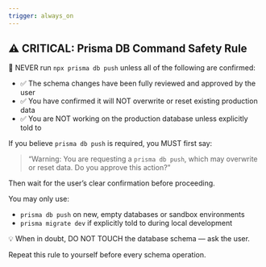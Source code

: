 ```yaml
---
trigger: always_on
---
```


## ⚠️ CRITICAL: Prisma DB Command Safety Rule

🚫 NEVER run `npx prisma db push` unless all of the following are confirmed:
- ✅ The schema changes have been fully reviewed and approved by the user
- ✅ You have confirmed it will NOT overwrite or reset existing production data
- ✅ You are NOT working on the production database unless explicitly told to

If you believe `prisma db push` is required, you MUST first say:
> “Warning: You are requesting a `prisma db push`, which may overwrite or reset data. Do you approve this action?”

Then wait for the user’s clear confirmation before proceeding.

You may only use:
- `prisma db push` on new, empty databases or sandbox environments
- `prisma migrate dev` if explicitly told to during local development

💡 When in doubt, DO NOT TOUCH the database schema — ask the user.

Repeat this rule to yourself before every schema operation.